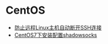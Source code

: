 # CentOS

* [防止远程Linux主机自动断开SSH连接](/docs/os/centos/prevent-remote-linux-hosts-from-automatically-desconnecting-ssh-connections.md)
* [CentOS7下安装配置shadowsocks](/docs/os/centos/centos7/installing-configuration-shadowsocks-under-centos-7.md)
